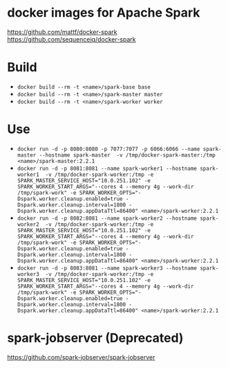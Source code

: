 # docker images for Apache Spark   
https://github.com/mattf/docker-spark   
https://github.com/sequenceiq/docker-spark   
   
# Build   
   
* ```docker build --rm -t <name>/spark-base base```
* ```docker build --rm -t <name>/spark-master master```
* ```docker build --rm -t <name>/spark-worker worker```
   
# Use   
   
* ```docker run -d -p 8080:8080 -p 7077:7077 -p 6066:6066 --name spark-master --hostname spark-master  -v /tmp/docker-spark-master:/tmp  <name>/spark-master:2.2.1```
* ```docker run -d -p 8081:8081 --name spark-worker1 --hostname spark-worker1  -v /tmp/docker-spark-worker:/tmp -e SPARK_MASTER_SERVICE_HOST="10.0.251.102" -e SPARK_WORKER_START_ARGS="--cores 4 --memory 4g --work-dir /tmp/spark-work" -e SPARK_WORKER_OPTS="-Dspark.worker.cleanup.enabled=true -Dspark.worker.cleanup.interval=1800 -Dspark.worker.cleanup.appDataTtl=86400" <name>/spark-worker:2.2.1```
* ```docker run -d -p 8082:8081 --name spark-worker2 --hostname spark-worker2  -v /tmp/docker-spark-worker:/tmp -e SPARK_MASTER_SERVICE_HOST="10.0.251.102" -e SPARK_WORKER_START_ARGS="--cores 4 --memory 4g --work-dir /tmp/spark-work" -e SPARK_WORKER_OPTS="-Dspark.worker.cleanup.enabled=true -Dspark.worker.cleanup.interval=1800 -Dspark.worker.cleanup.appDataTtl=86400" <name>/spark-worker:2.2.1```
* ```docker run -d -p 8083:8081 --name spark-worker3 --hostname spark-worker3  -v /tmp/docker-spark-worker:/tmp -e SPARK_MASTER_SERVICE_HOST="10.0.251.102" -e SPARK_WORKER_START_ARGS="--cores 4 --memory 4g --work-dir /tmp/spark-work" -e SPARK_WORKER_OPTS="-Dspark.worker.cleanup.enabled=true -Dspark.worker.cleanup.interval=1800 -Dspark.worker.cleanup.appDataTtl=86400" <name>/spark-worker:2.2.1```
   
# spark-jobserver (Deprecated)
   
https://github.com/spark-jobserver/spark-jobserver   
   
